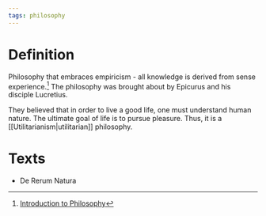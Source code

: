 ```yaml
---
tags: philosophy
---
```


# Definition

Philosophy that embraces empiricism - all knowledge is derived from sense experience.[^1] The philosophy was brought about by Epicurus and his disciple Lucretius.

They believed that in order to live a good life, one must understand human nature. The ultimate goal of life is to pursue pleasure. Thus, it is a [[Utilitarianism|utilitarian]] philosophy.

# Texts

- De Rerum Natura

[^1]: [Introduction to Philosophy](zotero://open-pdf/library/items/M84L5RRJ?page=128)